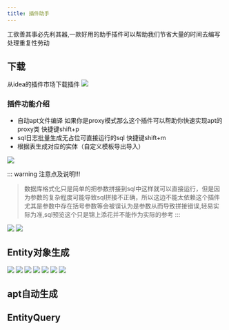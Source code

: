 ```yaml
---
title: 插件助手
---
```


工欲善其事必先利其器,一款好用的助手插件可以帮助我们节省大量的时间去编写处理重复性劳动

## 下载
从idea的插件市场下载插件
<img src="/plugin-market.jpg">

### 插件功能介绍
- 自动apt文件编译 如果你是proxy模式那么这个插件可以帮助你快速实现apt的proxy类 快捷键shift+p
- sql日志批量生成无占位可直接运行的sql 快捷键shift+m
- 根据表生成对应的实体（自定义模板导出导入）


<img src="/plugin-tools.png">


::: warning 注意点及说明!!!
> 数据库格式化只是简单的把参数拼接到sql中这样就可以直接运行，但是因为参数的复杂程度可能导致sql拼接不正确，所以这边不能太依赖这个插件尤其是参数中存在括号参数等会被误认为是参数从而导致拼接错误,轻易实际为准,sql预览这个只是锦上添花并不能作为实际的参考
:::

<img src="/plugin-sql-format-preview.jpg">
<img src="/plugin-sql-format-preview2.jpg">

## Entity对象生成
<img src="/plugin-database-1.png">

<img src="/plugin-database-2.png">
<img src="/plugin-database-3.png">
<img src="/plugin-database-4.png">
<img src="/plugin-database-5.png">
<img src="/plugin-database-6.png">
<img src="/plugin-database-7.png">

## apt自动生成


## EntityQuery